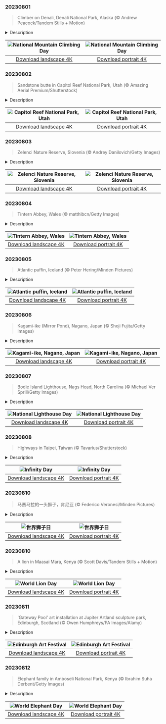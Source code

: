 

### 20230801

> Climber on Denali, Denali National Park, Alaska (© Andrew Peacock/Tandem Stills + Motion)

<details>
<summary>Description</summary>

> Today is National Mountain Climbing Day, dedicated to celebrating the sport while highlighting its many risks and rewards. In a bid to scale the tallest peaks and conquer difficult terrain around the world, mountain climbers embark on physically strenuous journeys that demand exceptional training and experience. But the panoramic views and sense of achievement after reaching the summit makes the effort worthwhile. Our image today is that of Denali, North America's highest peak at 20,310 feet, in south-central Alaska. The name 'Denali' means 'the high one' in the native Athabascan language. Four climbers, Walter Harper, Harry Karstens, Robert Tatum, and Hudson Stuck, were the first to set foot on the top of the mountain in 1913.
> 
> 
> 
> 

</details>

| ![National Mountain Climbing Day](https://cn.bing.com/th?id=OHR.DenaliClimber_EN-US1974827525_UHD.jpg&pid=hp&w=400&h=224&rs=1&c=4) | ![National Mountain Climbing Day](https://cn.bing.com/th?id=OHR.DenaliClimber_EN-US1974827525_1080x1920.jpg&pid=hp&w=155&h=315&rs=1&c=4) |
|:---------:|:---------:|
| [Download landscape 4K](https://cn.bing.com/th?id=OHR.DenaliClimber_EN-US1974827525_UHD.jpg) | [Download portrait 4K](https://cn.bing.com/th?id=OHR.DenaliClimber_EN-US1974827525_1080x1920.jpg) |

### 20230802

> Sandstone butte in Capitol Reef National Park, Utah (© Amazing Aerial Premium/Shutterstock)

<details>
<summary>Description</summary>

> Behold the rugged grandeur of Utah's red rock country. This hidden gem of the American Southwest is Capitol Reef National Park, a tapestry of towering cliffs, twisting canyons, colorful sandstone buttes, and sweeping desert landscapes. Less popular than Zion and Bryce Canyon, the park offers a pleasantly uncrowded experience for visitors keen to enjoy this spectacular landscape. It is also home to a wide variety of plants and animals, including the elusive desert bighorn sheep and more than 230 bird species. But its crown jewel is the nearly 100-mile long Waterpocket Fold, a 7,000-foot-high step in the rock layers, officially known as a monocline. This massive wrinkle on the surface of the planet was formed around 50 to 70 million years ago.
> 
> 
> 
> 

</details>

| ![Capitol Reef National Park, Utah](https://cn.bing.com/th?id=OHR.CapitolButte_EN-US2124222699_UHD.jpg&pid=hp&w=400&h=224&rs=1&c=4) | ![Capitol Reef National Park, Utah](https://cn.bing.com/th?id=OHR.CapitolButte_EN-US2124222699_1080x1920.jpg&pid=hp&w=155&h=315&rs=1&c=4) |
|:---------:|:---------:|
| [Download landscape 4K](https://cn.bing.com/th?id=OHR.CapitolButte_EN-US2124222699_UHD.jpg) | [Download portrait 4K](https://cn.bing.com/th?id=OHR.CapitolButte_EN-US2124222699_1080x1920.jpg) |

### 20230803

> Zelenci Nature Reserve, Slovenia (© Andrey Danilovich/Getty Images)

<details>
<summary>Description</summary>

> Experience nature's palette at its colorful best at Zelenci Springs, where Italy, Austria, and Slovenia meet, and multiple springs combine to form this aquamarine lake. Here in Slovenia’s Triglav National Park, these crystal-clear waters are the source of the Sava Dolinka, which runs into the country’s longest river, the Sava. Peer closely at the lakebed and you will see tiny springs bubbling up beneath the water's surface. These spring waters never freeze as underground water temperatures stay around 41 degrees Fahrenheit, enough to keep flowing through harsh winters in this alpine region.
> 
> 
> 
> 

</details>

| ![Zelenci Nature Reserve, Slovenia](https://cn.bing.com/th?id=OHR.ZelenciSprings_EN-US2246293953_UHD.jpg&pid=hp&w=400&h=224&rs=1&c=4) | ![Zelenci Nature Reserve, Slovenia](https://cn.bing.com/th?id=OHR.ZelenciSprings_EN-US2246293953_1080x1920.jpg&pid=hp&w=155&h=315&rs=1&c=4) |
|:---------:|:---------:|
| [Download landscape 4K](https://cn.bing.com/th?id=OHR.ZelenciSprings_EN-US2246293953_UHD.jpg) | [Download portrait 4K](https://cn.bing.com/th?id=OHR.ZelenciSprings_EN-US2246293953_1080x1920.jpg) |

### 20230804

> Tintern Abbey, Wales (© matthibcn/Getty Images)

<details>
<summary>Description</summary>

> Set deep in a gorge of the UK's River Wye, Tintern Abbey has an enduring presence. Originally built in wood, this Gothic masterpiece in Monmouthshire, Wales, was rebuilt in stone in 1269. It was in use for centuries until the dissolution of the monasteries in the 1530s, when Henry VIII broke with the Catholic Church. The building fell into ruin but, as the centuries passed, word of its intricate stones and romantic, pastoral setting spread. From painter J. M. W. Turner to poet William Wordsworth, many artists were drawn to the abbey over the years. This majestic ruin is now a national icon on the Welsh bank of the River Wye, on the border between Wales and England. There's another abbey in County Wexford, Ireland, of the same name. Back in olden days, the one in Wales was often known as 'Tintern Major,' while the Ireland one was called 'Tintern de Voto' (Tintern of the Vow).
> 
> 
> 
> 

</details>

| ![Tintern Abbey, Wales](https://cn.bing.com/th?id=OHR.GothicRuins_EN-US2341737381_UHD.jpg&pid=hp&w=400&h=224&rs=1&c=4) | ![Tintern Abbey, Wales](https://cn.bing.com/th?id=OHR.GothicRuins_EN-US2341737381_1080x1920.jpg&pid=hp&w=155&h=315&rs=1&c=4) |
|:---------:|:---------:|
| [Download landscape 4K](https://cn.bing.com/th?id=OHR.GothicRuins_EN-US2341737381_UHD.jpg) | [Download portrait 4K](https://cn.bing.com/th?id=OHR.GothicRuins_EN-US2341737381_1080x1920.jpg) |

### 20230805

> Atlantic puffin, Iceland (© Peter Hering/Minden Pictures)

<details>
<summary>Description</summary>

> Meet the Atlantic puffin! Known as 'sea parrots' or 'clowns of the sea,' about 60% of all Atlantic puffins nest on the coasts of Iceland. If you visit between June and September, you might see baby puffins being flung off a cliff. Do not be alarmed! It's part of puffling season, a yearly tradition on Iceland's Westman Islands, home of the largest puffin colony in the world. Residents search with a flashlight for lost or wayward pufflings—baby puffins—around cliffs, harbors, and the seaside area. They pick them up with gloved hands, take them to a cliff before sundown, and toss them over the edge. Why? Well, the lights of the town can confuse pufflings, who use the light of the moon and stars to guide them to the ocean, where they live for much of the year. Residents are simply doing their part to ensure they find their way to their natural habitat.
> 
> 
> 
> 

</details>

| ![Atlantic puffin, Iceland](https://cn.bing.com/th?id=OHR.AtlanticPuffin_EN-US6337041297_UHD.jpg&pid=hp&w=400&h=224&rs=1&c=4) | ![Atlantic puffin, Iceland](https://cn.bing.com/th?id=OHR.AtlanticPuffin_EN-US6337041297_1080x1920.jpg&pid=hp&w=155&h=315&rs=1&c=4) |
|:---------:|:---------:|
| [Download landscape 4K](https://cn.bing.com/th?id=OHR.AtlanticPuffin_EN-US6337041297_UHD.jpg) | [Download portrait 4K](https://cn.bing.com/th?id=OHR.AtlanticPuffin_EN-US6337041297_1080x1920.jpg) |

### 20230806

> Kagami-ike (Mirror Pond), Nagano, Japan (© Shoji Fujita/Getty Images)

<details>
<summary>Description</summary>

> This serene Japanese landscape is reflected in the still waters of an artificial reservoir known as Kagami-ike, meaning ‘mirror pond.' Surrounded by lush greenery and the Togakushi Mountain Range in Nagano Prefecture, Kagami-ike emerges from the morning mists to create an enchanting spectacle. During the cherry blossom season, visitors walk among sakura petals that float along the breeze while, in autumn, they can enjoy its surrounding orange and yellow foliage. This secluded spot is a wonderfully peaceful place for mindful meditation and self-reflection.
> 
> 
> 
> 

</details>

| ![Kagami-ike, Nagano, Japan](https://cn.bing.com/th?id=OHR.NaganoPond_EN-US2600828175_UHD.jpg&pid=hp&w=400&h=224&rs=1&c=4) | ![Kagami-ike, Nagano, Japan](https://cn.bing.com/th?id=OHR.NaganoPond_EN-US2600828175_1080x1920.jpg&pid=hp&w=155&h=315&rs=1&c=4) |
|:---------:|:---------:|
| [Download landscape 4K](https://cn.bing.com/th?id=OHR.NaganoPond_EN-US2600828175_UHD.jpg) | [Download portrait 4K](https://cn.bing.com/th?id=OHR.NaganoPond_EN-US2600828175_1080x1920.jpg) |

### 20230807

> Bodie Island Lighthouse, Nags Head, North Carolina (© Michael Ver Sprill/Getty Images)

<details>
<summary>Description</summary>

> Happy National Lighthouse Day! A beacon, a warning, and a symbol of hope and home, lighthouses have existed for thousands of years. The earliest known was the Pharos of Alexandria, which stood an estimated 330 feet tall. Built by the ancient Egyptians in the 3rd century BCE, an open fire was lit at its highest part to guide ships into port. Illumination technology advanced over the centuries, culminating in today's electric versions beaming light that can be seen from over 20 miles away. North Carolina's Bodie Island Lighthouse, pictured here, was built in 1872 and overlooks a section of ocean once known as the Graveyard of the Atlantic. Since then, it's been doing its best to outshine the stars above, as it guides sailors home to safe harbor.
> 
> 
> 
> 

</details>

| ![National Lighthouse Day](https://cn.bing.com/th?id=OHR.BodieNC_EN-US2693689463_UHD.jpg&pid=hp&w=400&h=224&rs=1&c=4) | ![National Lighthouse Day](https://cn.bing.com/th?id=OHR.BodieNC_EN-US2693689463_1080x1920.jpg&pid=hp&w=155&h=315&rs=1&c=4) |
|:---------:|:---------:|
| [Download landscape 4K](https://cn.bing.com/th?id=OHR.BodieNC_EN-US2693689463_UHD.jpg) | [Download portrait 4K](https://cn.bing.com/th?id=OHR.BodieNC_EN-US2693689463_1080x1920.jpg) |

### 20230808

> Highways in Taipei, Taiwan (© Tavarius/Shutterstock)

<details>
<summary>Description</summary>

> This looping highway in Taipei bears a resemblance to the symbol of infinity—the concept of something without ends or limits that is celebrated today. Infinity Day is held on the eighth day of the eighth month, a nod to the symbol's likeness to a sideways figure-of-eight. Established in 1987 by a New York-based philosopher, Jean-Pierre Ady Fenyo, the day celebrates freedom of thinking in its various forms, from philosophy through the arts and sciences. The symbol itself has a much longer history. English mathematician John Wallis is credited with introducing it as a mathematical symbol in 1655. The philosophical concept of infinity dates back at least as far as ancient Greece.
> 
> Taipei, the capital of Taiwan, was founded in the 18th century. The city might seem remote due to its location at the northern tip of the island, but Taipei's industrial activity encouraged the construction of impressive highways and public transport systems. Its green areas and nature preserves are equally remarkable, creating an extraordinary aerial view of the parks and roads in surprising shapes.
> 
> 

</details>

| ![Infinity Day](https://cn.bing.com/th?id=OHR.InfinityTaipei_EN-US3008697284_UHD.jpg&pid=hp&w=400&h=224&rs=1&c=4) | ![Infinity Day](https://cn.bing.com/th?id=OHR.InfinityTaipei_EN-US3008697284_1080x1920.jpg&pid=hp&w=155&h=315&rs=1&c=4) |
|:---------:|:---------:|
| [Download landscape 4K](https://cn.bing.com/th?id=OHR.InfinityTaipei_EN-US3008697284_UHD.jpg) | [Download portrait 4K](https://cn.bing.com/th?id=OHR.InfinityTaipei_EN-US3008697284_1080x1920.jpg) |

### 20230810

> 马赛马拉的一头狮子，肯尼亚 (© Federico Veronesi/Minden Pictures)

<details>
<summary>Description</summary>

> 狮子被称作“丛林之王”，但是在今天，也就是世界狮子日，我们得纠正这个说法：狮子其实并不生活在丛林中。狮子是草原和平原的王者，是凶猛的猎手。当它们没有狩猎时，这些威武的生物又会显露出相当有欺骗性的可爱一面来。它们会小憩、打闹、互相梳理毛发，然后下一秒又会突然去追逐羚羊，甚至是河马。就像是1994年的经典电影《狮子王》的片头曲里面唱的，这就是生命的循环。
> 
> 
> 
> 

</details>

| ![世界狮子日](https://cn.bing.com/th?id=OHR.WorldLionDay_ZH-CN0525835107_UHD.jpg&pid=hp&w=400&h=224&rs=1&c=4) | ![世界狮子日](https://cn.bing.com/th?id=OHR.WorldLionDay_ZH-CN0525835107_1080x1920.jpg&pid=hp&w=155&h=315&rs=1&c=4) |
|:---------:|:---------:|
| [Download landscape 4K](https://cn.bing.com/th?id=OHR.WorldLionDay_ZH-CN0525835107_UHD.jpg) | [Download portrait 4K](https://cn.bing.com/th?id=OHR.WorldLionDay_ZH-CN0525835107_1080x1920.jpg) |

### 20230810

> A lion in Maasai Mara, Kenya (© Scott Davis/Tandem Stills + Motion)

<details>
<summary>Description</summary>

> Lions are known as 'the king of the jungle,' but on World Lion Day, let's set the record straight: Lions don't live in the jungle. Lions lounge in lordly leisure and hunt with ferocious focus on grasslands and plains. When they're not hunting, these majestic creatures nap, wrestle, and groom each other. But in an instant, they're chasing down a hapless gazelle or a hippopotamus that's wandered too far from the safety of its river. Like the opening song of 'The Lion King' movie says, it's the circle of life. World Lion Day is our opportunity to (ahem) lionize these regal beasts and raise awareness of threats to their well-being like poaching, habitat destruction, and other human-lion conflicts.
> 
> 
> 
> 

</details>

| ![World Lion Day](https://cn.bing.com/th?id=OHR.WorldLionDay_EN-US3311213683_UHD.jpg&pid=hp&w=400&h=224&rs=1&c=4) | ![World Lion Day](https://cn.bing.com/th?id=OHR.WorldLionDay_EN-US3311213683_1080x1920.jpg&pid=hp&w=155&h=315&rs=1&c=4) |
|:---------:|:---------:|
| [Download landscape 4K](https://cn.bing.com/th?id=OHR.WorldLionDay_EN-US3311213683_UHD.jpg) | [Download portrait 4K](https://cn.bing.com/th?id=OHR.WorldLionDay_EN-US3311213683_1080x1920.jpg) |

### 20230811

> 'Gateway Pool' art installation at Jupiter Artland sculpture park, Edinburgh, Scotland (© Owen Humphreys/PA Images/Alamy)

<details>
<summary>Description</summary>

> It might look futuristic, but this stunning pool was created a few years ago at the Jupiter Artland sculpture garden near Edinburgh, for the Scottish city's annual art festival. Nearly 30 feet wide, 'Gateway' is both a landscape sculpture and a functioning swimming pool. It was made by the artist Joana Vasconcelos from over 11,000 hand-painted tiles, produced in a traditional ceramic workshop in Portugal.
> 
> Today is the first day of this year's Edinburgh Art Festival, which runs for two weeks and features events and exhibitions by both established artists and emerging talents. August is festival season in Scotland's capital city, which is also hosting its international festival, the famous Edinburgh Festival Fringe, the Royal Edinburgh Military Tattoo, and the city's international book and film festivals.
> 
> 

</details>

| ![Edinburgh Art Festival](https://cn.bing.com/th?id=OHR.JupiterArtland_EN-US8317170258_UHD.jpg&pid=hp&w=400&h=224&rs=1&c=4) | ![Edinburgh Art Festival](https://cn.bing.com/th?id=OHR.JupiterArtland_EN-US8317170258_1080x1920.jpg&pid=hp&w=155&h=315&rs=1&c=4) |
|:---------:|:---------:|
| [Download landscape 4K](https://cn.bing.com/th?id=OHR.JupiterArtland_EN-US8317170258_UHD.jpg) | [Download portrait 4K](https://cn.bing.com/th?id=OHR.JupiterArtland_EN-US8317170258_1080x1920.jpg) |

### 20230812

> Elephant family in Amboseli National Park, Kenya (© Ibrahim Suha Derbent/Getty Images)

<details>
<summary>Description</summary>

> These giants are the largest land animals on Earth, African bush elephants, which can reach 13 feet in shoulder height and weigh as much as 11 tons. They are one of three living species of elephant, alongside their smaller relatives, the African forest elephant and the Asian elephant. Their immense size is not the only incredible thing about them. Studies suggest that elephants can recognize themselves in the mirror and that these mammals display emotions such as grief when they lose family members. World Elephant Day—held on August 12—was set up to admire them but also to highlight the difficulties they face. Amboseli National Park in Kenya—where this photograph was taken—is one of the few remaining habitats where African elephant herds can still be found in large numbers.
> 
> 
> 
> 

</details>

| ![World Elephant Day](https://cn.bing.com/th?id=OHR.ThreeElephants_EN-US3930300492_UHD.jpg&pid=hp&w=400&h=224&rs=1&c=4) | ![World Elephant Day](https://cn.bing.com/th?id=OHR.ThreeElephants_EN-US3930300492_1080x1920.jpg&pid=hp&w=155&h=315&rs=1&c=4) |
|:---------:|:---------:|
| [Download landscape 4K](https://cn.bing.com/th?id=OHR.ThreeElephants_EN-US3930300492_UHD.jpg) | [Download portrait 4K](https://cn.bing.com/th?id=OHR.ThreeElephants_EN-US3930300492_1080x1920.jpg) |